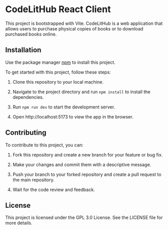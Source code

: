 # CodeLitHub React Client

This project is bootstrapped with Vite. CodeLitHub is a web application that allows users to purchase physical copies of books or to download purchased books online.

## Installation

Use the package manager [npm](https://www.npmjs.com/) to install this project.

To get started with this project, follow these steps:

1. Clone this repository to your local machine.

2. Navigate to the project directory and run ```npm install``` to install the dependencies.

3. Run ```npm run dev``` to start the development server.

4. Open http://localhost:5173 to view the app in the browser.

## Contributing

To contribute to this project, you can:

1. Fork this repository and create a new branch for your feature or bug fix.

2. Make your changes and commit them with a descriptive message.

3. Push your branch to your forked repository and create a pull request to the main repository.

4. Wait for the code review and feedback.

## License

This project is licensed under the GPL 3.0 License. See the LICENSE file for more details.